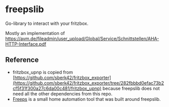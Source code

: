 # freepslib

Go-library to interact with your fritzbox.

Mostly an implementation of https://avm.de/fileadmin/user_upload/Global/Service/Schnittstellen/AHA-HTTP-Interface.pdf

## Reference

* fritzbox_upnp is copied from [https://github.com/sberk42/fritzbox_exporter](https://github.com/sberk42/fritzbox_exporter/tree/282fbbbd0efac73b2cf5f31f300a27c6da00c481/fritzbox_upnp) because freepslib does not need all the other dependencies from this repo.
* [Freeps](https://github.com/hannesrauhe/freeps) is a small home automation tool that was built around freepslib.

